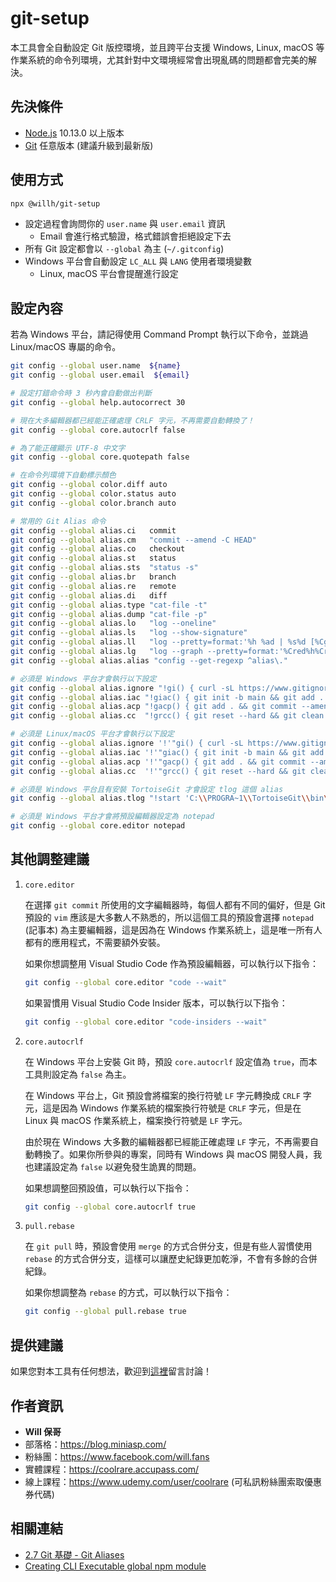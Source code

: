 # git-setup

本工具會全自動設定 Git 版控環境，並且跨平台支援 Windows, Linux, macOS 等作業系統的命令列環境，尤其針對中文環境經常會出現亂碼的問題都會完美的解決。

## 先決條件

- [Node.js](https://nodejs.org/en/) 10.13.0 以上版本
- [Git](https://git-scm.com/) 任意版本 (建議升級到最新版)

## 使用方式

```sh
npx @willh/git-setup
```

- 設定過程會詢問你的 `user.name` 與 `user.email` 資訊
  - Email 會進行格式驗證，格式錯誤會拒絕設定下去
- 所有 Git 設定都會以 `--global` 為主 (`~/.gitconfig`)
- Windows 平台會自動設定 `LC_ALL` 與 `LANG` 使用者環境變數
  - Linux, macOS 平台會提醒進行設定

## 設定內容

若為 Windows 平台，請記得使用 Command Prompt 執行以下命令，並跳過 Linux/macOS 專屬的命令。

```sh
git config --global user.name  ${name}
git config --global user.email  ${email}

# 設定打錯命令時 3 秒內會自動做出判斷
git config --global help.autocorrect 30

# 現在大多編輯器都已經能正確處理 CRLF 字元，不再需要自動轉換了！
git config --global core.autocrlf false

# 為了能正確顯示 UTF-8 中文字
git config --global core.quotepath false

# 在命令列環境下自動標示顏色
git config --global color.diff auto
git config --global color.status auto
git config --global color.branch auto

# 常用的 Git Alias 命令
git config --global alias.ci   commit
git config --global alias.cm   "commit --amend -C HEAD"
git config --global alias.co   checkout
git config --global alias.st   status
git config --global alias.sts  "status -s"
git config --global alias.br   branch
git config --global alias.re   remote
git config --global alias.di   diff
git config --global alias.type "cat-file -t"
git config --global alias.dump "cat-file -p"
git config --global alias.lo   "log --oneline"
git config --global alias.ls   "log --show-signature"
git config --global alias.ll   "log --pretty=format:'%h %ad | %s%d [%Cgreen%an%Creset]' --graph --date=short"
git config --global alias.lg   "log --graph --pretty=format:'%Cred%h%Creset %ad |%C(yellow)%d%Creset %s %Cgreen(%cr)%Creset [%Cgreen%an%Creset]' --abbrev-commit --date=short"
git config --global alias.alias "config --get-regexp ^alias\."

# 必須是 Windows 平台才會執行以下設定
git config --global alias.ignore "!gi() { curl -sL https://www.gitignore.io/api/$@ ;}; gi"
git config --global alias.iac "!giac() { git init -b main && git add . && git commit -m 'Initial commit' ;}; giac"
git config --global alias.acp "!gacp() { git add . && git commit --amend -C HEAD && git push -f ;}; gacp"
git config --global alias.cc  "!grcc() { git reset --hard && git clean -fdx ;}; read -p 'Do you want to run the <<< git reset --hard && git clean -fdx >>> command? (Y/N) ' answer && [[ $answer == [Yy] ]] && grcc"

# 必須是 Linux/macOS 平台才會執行以下設定
git config --global alias.ignore '!'"gi() { curl -sL https://www.gitignore.io/api/\$@ ;}; gi"
git config --global alias.iac '!'"giac() { git init -b main && git add . && git commit -m 'Initial commit' ;}; giac"
git config --global alias.acp '!'"gacp() { git add . && git commit --amend -C HEAD && git push -f ;}; gacp"
git config --global alias.cc  '!'"grcc() { git reset --hard && git clean -fdx ;}; read -p 'Do you want to run the <<< git reset --hard && git clean -fdx >>> command? (Y/N) ' answer && [[ $answer == [Yy] ]] && grcc"

# 必須是 Windows 平台且有安裝 TortoiseGit 才會設定 tlog 這個 alias
git config --global alias.tlog "!start 'C:\\PROGRA~1\\TortoiseGit\\bin\\TortoiseGitProc.exe' /command:log /path:."

# 必須是 Windows 平台才會將預設編輯器設定為 notepad
git config --global core.editor notepad
```

## 其他調整建議

1. `core.editor`

    在選擇 `git commit` 所使用的文字編輯器時，每個人都有不同的偏好，但是 Git 預設的 `vim` 應該是大多數人不熟悉的，所以這個工具的預設會選擇 `notepad` (記事本) 為主要編輯器，這是因為在 Windows 作業系統上，這是唯一所有人都有的應用程式，不需要額外安裝。

    如果你想調整用 Visual Studio Code 作為預設編輯器，可以執行以下指令：

    ```sh
    git config --global core.editor "code --wait"
    ```

    如果習慣用 Visual Studio Code Insider 版本，可以執行以下指令：

    ```sh
    git config --global core.editor "code-insiders --wait"
    ```

2. `core.autocrlf`

    在 Windows 平台上安裝 Git 時，預設 `core.autocrlf` 設定值為 `true`，而本工具則設定為 `false` 為主。

    在 Windows 平台上，Git 預設會將檔案的換行符號 `LF` 字元轉換成 `CRLF` 字元，這是因為 Windows 作業系統的檔案換行符號是 `CRLF` 字元，但是在 Linux 與 macOS 作業系統上，檔案換行符號是 `LF` 字元。

    由於現在 Windows 大多數的編輯器都已經能正確處理 `LF` 字元，不再需要自動轉換了。如果你所參與的專案，同時有 Windows 與 macOS 開發人員，我也建議設定為 `false` 以避免發生詭異的問題。

    如果想調整回預設值，可以執行以下指令：

    ```sh
    git config --global core.autocrlf true
    ```

3. `pull.rebase`

    在 `git pull` 時，預設會使用 `merge` 的方式合併分支，但是有些人習慣使用 `rebase` 的方式合併分支，這樣可以讓歷史紀錄更加乾淨，不會有多餘的合併紀錄。

    如果你想調整為 `rebase` 的方式，可以執行以下指令：

    ```sh
    git config --global pull.rebase true
    ```

## 提供建議

如果您對本工具有任何想法，歡迎到[這裡](https://github.com/doggy8088/git-setup/issues)留言討論！

## 作者資訊

- **Will 保哥**
- 部落格：https://blog.miniasp.com/
- 粉絲團：https://www.facebook.com/will.fans
- 實體課程：https://coolrare.accupass.com/
- 線上課程：https://www.udemy.com/user/coolrare (可私訊粉絲團索取優惠券代碼)

## 相關連結

- [2.7 Git 基礎 - Git Aliases](https://git-scm.com/book/zh-tw/v2/Git-%E5%9F%BA%E7%A4%8E-Git-Aliases)
- [Creating CLI Executable global npm module](https://medium.com/@thatisuday/creating-cli-executable-global-npm-module-5ef734febe32)

